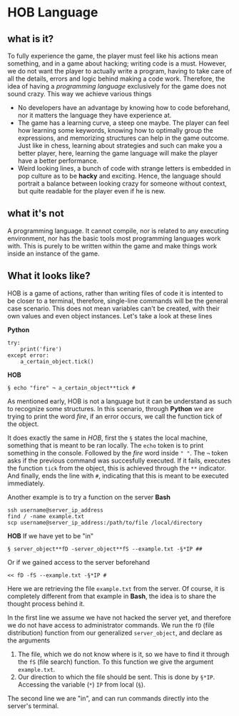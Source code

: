 # HOB Language
## what is it?
To fully experience the game, the player must feel like his actions mean something, and in a game about hacking; writing code is a must. However, we do not want the player to actually write a program, having to take care of all the details, errors and logic behind making a code work. Therefore, the idea of having a *programming language* exclusively for the game does not sound crazy. This way we achieve various things
 - No developers have an advantage by knowing how to code beforehand, nor it matters the language they have experience at.
 - The game has a learning curve, a steep one maybe. The player can feel how learning some keywords, knowing how to optimally group the expressions, and memorizing structures can help in the game outcome. Just like in chess, learning about strategies and such can make you a better player, here, learning the game language will make the player have a better performance.
 - Weird looking lines, a bunch of code with strange letters is embedded in pop culture as to be **hacky** and exciting. Hence, the language should portrait a balance between looking crazy for someone without context, but quite readable for the player even if he is new.
## what it's not
A programming language. It cannot compile, nor is related to any executing environment, nor has the basic tools most programming languages work with. This is purely to be written within the game and make things work inside an instance of the game.
## What it looks like?
HOB is a game of actions, rather than writing files of code it is intented to be closer to a terminal, therefore, single-line commands will be the general case scenario. This does not mean variables can't be created, with their own values and even object instances. Let's take a look at these lines

**Python**
```
try:
    print('fire')
except error:
    a_certain_object.tick()
```
**HOB**
```
§ echo "fire" ¬ a_certain_object**tick #
```
As mentioned early, HOB is not a language but it can be understand as such to recognize some structures. In this scenario, through **Python** we are trying to print the word *fire*, if an error occurs, we call the function tick of the object.

It does exactly the same in *HOB*, first the `§` states the local machine, something that is meant to be ran locally. The `echo` token is to print something in the console. Followed by the *fire* word inside `" "`. The `¬` token asks if the previous command was succesfully executed. If it fails, executes the function `tick` from the object, this is achieved through the `**` indicator. And finally, ends the line with `#`, indicating that this is meant to be executed immediately.

Another example is to try a function on the server
**Bash**
```
ssh username@server_ip_address
find / -name example.txt
scp username@server_ip_address:/path/to/file /local/directory
```
**HOB**
If we have yet to be "in"
```
§ server_object**fD -server_object**fS --example.txt -§*IP ##
```
Or if we gained access to the server beforehand
```
<< fD -fS --example.txt -§*IP #
```
Here we are retrieving the file `example.txt` from the server. Of course, it is completely different from that example in **Bash**, the idea is to share the thought process behind it.

In the first line we assume we have not hacked the server yet, and therefore we do not have access to administrator commands. We run the `fD` (file distribution) function from our generalized `server_object`, and declare as the arguments
1. The file, which we do not know where is it, so we have to find it through the `fS` (file search) function. To this function we give the argument `example.txt`.
2. Our direction to which the file should be sent. This is done by `§*IP`. Accessing the variable (`*`) `IP` from local (`§`).

The second line we are "in", and can run commands directly into the server's terminal.